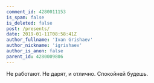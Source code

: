 ```yaml
---
comment_id: 4280011153
is_spam: false
is_deleted: false
post: /presents/
date: 2019-01-11T08:58:41Z
author_fullname: 'Ivan Grishaev'
author_nickname: 'igrishaev'
author_is_anon: false
parent_id: 4280009806
---
```


<p>Не работают. Не дарят, и отлично. Спокойней будешь.</p>
